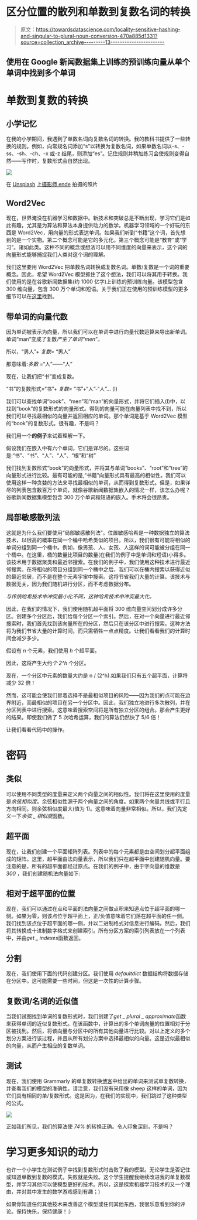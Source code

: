 # 区分位置的散列和单数到复数名词的转换

> 原文：<https://towardsdatascience.com/locality-sensitive-hashing-and-singular-to-plural-noun-conversion-470a885d1331?source=collection_archive---------13----------------------->

## 使用在 Google 新闻数据集上训练的预训练向量从单个单词中找到多个单词

# 单数到复数的转换

## 小学记忆

在我的小学期间，我遇到了单数名词向复数名词的转换。我的教科书提供了一些转换的规则。例如，向常规名词添加“s”以转换为复数名词，如果单数名词以-s、-ss、-sh、-ch、-x 或-z 结尾，则添加“es”。记住规则并稍加练习会使规则变得自然——写作时，复数形式会自然出现。

![](img/90b9d428c4aee1abe90268c55944ff53.png)

在 [Unsplash](https://unsplash.com?utm_source=medium&utm_medium=referral) 上[摄影师 ende](https://unsplash.com/@fotografierende?utm_source=medium&utm_medium=referral) 拍摄的照片

## Word2Vec

现在，世界淹没在机器学习和数据中。新技术和突破总是不断出现，学习它们是如此有趣，尤其是为算法和算法本身提供动力的数学。机器学习领域的一个好玩的东西是 Word2Vec，用向量的形式表达单词。如果我们听到“书籍”这个词，首先想到的是一个实物。第二个概念可能是它的多元化。第三个概念可能是“教育”或“学习”。诸如此类。这种不同的概念或想法可以用不同维度的向量来表示，这个词的向量形式能够捕捉我们人类对这个词的理解。

我们这里要用 Word2Vec 把单数名词转换成复数名词。单数/复数是一个词的重要概念。因此，希望 Word2Vec 模型抓住了这个想法，我们可以将其用于转换。我们使用的是在谷歌新闻数据集(约 1000 亿字)上训练的预训练向量。该模型包含 300 维向量，包含 300 万个单词和短语。关于我们正在使用的预训练模型的更多细节可以在[这里](https://code.google.com/archive/p/word2vec/)找到。

## 带单词的向量代数

因为单词被表示为向量，所以我们可以在单词中进行向量代数运算来导出新单词。单词“man”变成了复数*产生了单词“men”。*

所以，“男人”+ *复数=* “男人”

那意味着:*多数* =“人”——“人”

现在，让我们把“书”变成复数。

“书”的复数形式=“书”+ *复数=* “书”+“人”-“人”… (I)

我们可以查找单词“book”、“men”和“man”的向量形式，并将它们插入(I)中，以找到“book”的复数形式的向量形式。得到的向量可能在向量列表中找不到，所以我们可以寻找最相似的向量并返回相应的单词。那个单词是基于 Word2Vec 模型的“book”的复数形式。很有趣，不是吗？

我们用一个**的例子**来试着理解一下。

假设我们在嵌入中有六个单词，它们是详尽的。这些词是:“书”、“书”、“人”、“人”、“根”和“树”

我们找到复数形式“book”的向量形式，并将其与单词“books”、“root”和“tree”的向量形式进行比较。最有可能的是,“书籍”向量形式具有最高的相似性。我们可以使用这样一种贪婪的方法来寻找最相似的单词，从而得到复数形式。但是，如果详尽的列表包含数百万个单词，就像谷歌新闻数据集嵌入的情况一样，该怎么办呢？谷歌新闻数据集模型包含 300 万个单词和短语的嵌入。手术将会很昂贵。

## 局部敏感散列法

这就是为什么我们要使用“局部敏感散列法”。位置敏感哈希是一种数据独立的算法技术，以很高的概率在同一个桶中哈希类似的项目。所以，我们很有可能将相似的单词分组到同一个桶中。例如，像男孩、人、女孩、人这样的词可能被分组在同一个桶中。在这里，桶的数量比项目的数量(在我们的例子中是单词和短语)小得多。该技术用于数据聚类和最近邻搜索。在我们的例子中，我们使用这种技术进行最近邻搜索。在将相似的项目分组到同一个桶中之后，我们可以在桶内搜索以获得近似的最近邻居，而不是在整个元素宇宙中搜索。这将节省我们大量的计算。该技术与数据无关，因为我们随机进行分区，而不考虑数据分布。

*与传统哈希技术中冲突最小化不同，这种哈希技术中冲突最大化。*

因此，在我们的情况下，我们使用随机超平面将 300 维向量空间划分成许多分区。创建多个分区后，我们给每个分区一个索引。然后，在对一个向量进行最近邻搜索时，我们首先找到该向量所在的分区，然后只在该分区中进行搜索。这种方法将为我们节省大量的计算时间，而只需牺牲一点点精度。让我们看看我们的计算时间会减少多少。

假设有 *n* 个元素，我们使用 *h* 个超平面。

因此，这将产生大约*个 2^h* 个分区。

现在，一个分区中元素的数量大约是 n / (2^h).如果我们只有五个超平面，计算将减少 32 倍！

然而，这可能会使我们冒着选择不是最相似项目的风险——因为我们的点可能在边界附近，而最相似的项目在另一个分区中。因此，我们独立地进行多次散列，并在分区列表中进行搜索。这意味着搜索空间将是所有独立分区的组合。那会产生更好的结果。即使我们做了 5 次哈希运算，我们的算法仍然快了 5/6 倍！

让我们看看代码中的操作。

# 密码

## 类似

可以使用不同类型的度量来定义两个向量之间的相似性。我们将在这里使用的度量是*余弦相似度*。余弦相似性源于两个向量之间的角度。如果两个向量共线或平行且方向相同，则余弦相似度最大(值为 1)。这意味着向量非常相似。所以，我们先定义一下*余弦 _ 相似度*函数。

## 超平面

现在，让我们创建一个平面矩阵列表。列表中的每个元素都是由空间划分超平面组成的矩阵。这里，超平面由法向量表示，所以我们只在超平面中创建随机向量。要注意的是，所有的超平面都经过原点。在我们的例子中，由于字向量的维数是 *300* ，我们创建随机法向量如下:

## 相对于超平面的位置

现在，我们可以通过在点和平面的法向量之间做点积来知道点位于超平面的哪一侧。如果为零，则该点位于超平面上，正/负值意味着它们落在超平面的任一侧。我们找到该点位于超平面的哪一侧，并以二进制格式对信息进行编码。然后，我们将其转换成十进制数字格式来创建索引。所有分区方案的索引列表放在一个列表中，并由*get _ indexes*函数返回。

## 分割

现在，我们使用下面的代码创建分区。我们使用 *defaultdict* 数据结构将数据存储在分区中。这可能需要一些时间，但这是一次性的计算步骤。

## 复数词/名词的近似值

当我们试图找到单词的复数形式时，我们创建了*get _ plural _ approximate*函数来获得单词的近似复数形式。在该函数中，计算出的多个单词向量的位置相对于分区被找到。然后，将该向量与分区中的所有其他向量进行比较。对以上定义的多个划分方案进行该过程，并且从所有划分方案中选择最相似的向量。这是近似最相似的向量，从而产生相应的复数单词。

## 测试

现在，我们使用 Grammarly 的单复数转换[博客](https://www.grammarly.com/blog/plural-nouns/#:~:text=Plural%20Noun%20Rules,-There%20are%20many&text=The%20correct%20spelling%20of%20plurals,the%20singular%20noun%20ends%20in.&text=1%20To%20make%20regular%20nouns,add%20%E2%80%91s%20to%20the%20end.&text=2%20If%20the%20singular%20noun,end%20to%20make%20it%20plural.)中给出的单词来测试单复数转换，并查看我们的模型的准确性。请注意，我们没有采用像 sheep 这样的单词，因为它们具有相同的单/复数形式。这是因为，在我们的实现中，我们跳过了这种类型的公式。

![](img/4ce1e00ff5a95d1d291a50db8cd6a473.png)

正如我们所见，我们的算法使 *74%* 的转换正确。令人印象深刻，不是吗？

# 学习更多知识的动力

也许一个小学生在测试例子中找到复数形式时击败了我的模型。无论学生是否记住或知道单数到复数的模式，失败就是失败。这个学生提醒我继续改进我的单复数模型，并学习其他可以使模型更好的技术。所以，这是探索机器学习技术的又一个理由，并对其中发生的数学游戏感到有趣；)

如果你知道任何其他技术来改善这个模型或任何其他东西，我很乐意看到你的评论。保持快乐，保持健康！:)